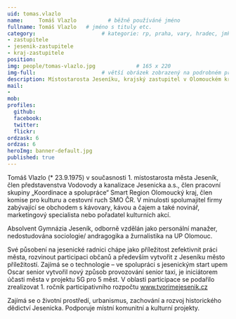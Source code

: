 ```yaml
---
uid: tomas.vlazlo
name:     Tomáš Vlazlo          # běžně používáné jméno
fullname: Tomáš Vlazlo   # jméno s tituly etc.
category:                     # kategorie: rp, praha, vary, hradec, jmk, senat
- zastupitele
- jesenik-zastupitele
- kraj-zastupitele
position: 
img: people/tomas-vlazlo.jpg             # 165 x 220
img-full:                     # větší obrázek zobrazený na podrobném profilu
description: Místostarosta Jeseníku, krajský zastupitel v Olomouckém kraji a registrovaný příznivec Pirátů  # kratký popis, max 160 znaků
mail:
- 
mob:         
profiles:
  github:
  facebook:       
  twitter:        
  flickr:    
ordzask: 6  
ordzas: 6  
heroImg: banner-default.jpg
published: true
---
```

Tomáš Vlazlo (* 23.9.1975) v současnosti 1. místostarosta města Jeseník, člen představenstva Vodovody a kanalizace Jesenicka a.s., člen pracovní skupiny „Koordinace a spolupráce“ Smart Region Olomoucký kraj, člen komise pro kulturu a cestovní ruch SMO ČR. V minulosti spolumajitel firmy zabývající se obchodem s kávovary, kávou a čajem a také novinář, marketingový specialista nebo pořadatel kulturních akcí.

Absolvent Gymnázia Jeseník, odborně vzdělán jako personální manažer, nedostudována sociologie/ andragogika a žurnalistika na UP Olomouc.

Své působení na jesenické radnici chápe jako příležitost zefektivnit práci města, rozvinout participaci občanů a především vytvořit z Jeseníku město příležitostí. Zajímá se o technologie – ve spolupráci s jesenickým start upem Oscar senior vytvořil nový způsob provozování senior taxi, je iniciátorem účasti města v projektu 5G pro 5 měst. V oblasti participace se podařilo zrealizovat 1. ročník participativního rozpočtu www.tvorimejesenik.cz

Zajímá se o životní prostředí, urbanismus, zachování a rozvoj historického dědictví Jesenicka. Podporuje místní komunitní a kulturní projekty.


